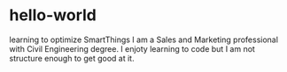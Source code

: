 # hello-world
learning to optimize SmartThings
I am a Sales and Marketing professional with Civil Engineering degree. I enjoty learning to code but I am not structure enough to get good at it.

